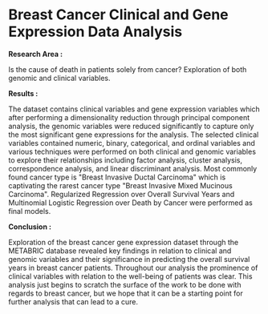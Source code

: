 # Breast Cancer Clinical and Gene Expression Data Analysis
**Research Area :**

Is the cause of death in patients solely from cancer? Exploration of both genomic and clinical variables.

**Results :**

The dataset contains clinical variables and gene expression variables which after performing a dimensionality reduction through principal component analysis, the genomic variables were reduced significantly to capture only the most significant gene expressions for the analysis. The selected clinical variables contained numeric, binary, categorical, and ordinal variables and various techniques were performed on both clinical and genomic variables to explore their relationships including factor analysis, cluster analysis, correspondence analysis, and linear discriminant analysis.
Most commonly found cancer type is "Breast Invasive Ductal Carcinoma" which is captivating the rarest cancer type "Breast Invasive Mixed Mucinous Carcinoma". 
Regularized Regression over Overall Survival Years and Multinomial Logistic Regression over Death by Cancer were performed as final models.

**Conclusion :**

Exploration of the breast cancer gene expression dataset through the METABRIC database revealed key findings in relation to clinical and genomic variables and their significance in predicting the overall survival years in breast cancer patients.
Throughout our analysis the prominence of clinical variables with relation to the well-being of patients was clear.
This analysis just begins to scratch the surface of the work to be done with regards to breast cancer, but we hope that it can be a starting point for further analysis that can lead to a cure.
